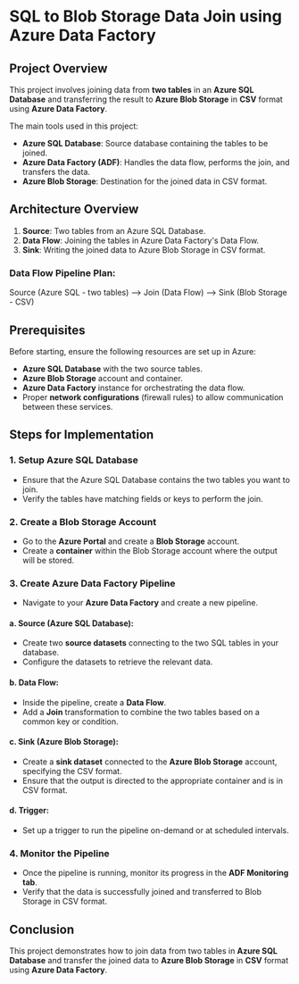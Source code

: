 # SQL to Blob Storage Data Join using Azure Data Factory

## Project Overview
This project involves joining data from **two tables** in an **Azure SQL Database** and transferring the result to **Azure Blob Storage** in **CSV** format using **Azure Data Factory**.

The main tools used in this project:
- **Azure SQL Database**: Source database containing the tables to be joined.
- **Azure Data Factory (ADF)**: Handles the data flow, performs the join, and transfers the data.
- **Azure Blob Storage**: Destination for the joined data in CSV format.

## Architecture Overview
1. **Source**: Two tables from an Azure SQL Database.
2. **Data Flow**: Joining the tables in Azure Data Factory's Data Flow.
3. **Sink**: Writing the joined data to Azure Blob Storage in CSV format.

### Data Flow Pipeline Plan:

Source (Azure SQL - two tables) --> Join (Data Flow) --> Sink (Blob Storage - CSV)

## Prerequisites
Before starting, ensure the following resources are set up in Azure:
- **Azure SQL Database** with the two source tables.
- **Azure Blob Storage** account and container.
- **Azure Data Factory** instance for orchestrating the data flow.
- Proper **network configurations** (firewall rules) to allow communication between these services.

## Steps for Implementation

### 1. Setup Azure SQL Database
- Ensure that the Azure SQL Database contains the two tables you want to join.
- Verify the tables have matching fields or keys to perform the join.

### 2. Create a Blob Storage Account
- Go to the **Azure Portal** and create a **Blob Storage** account.
- Create a **container** within the Blob Storage account where the output will be stored.

### 3. Create Azure Data Factory Pipeline
- Navigate to your **Azure Data Factory** and create a new pipeline.
  
#### a. **Source** (Azure SQL Database):
   - Create two **source datasets** connecting to the two SQL tables in your database.
   - Configure the datasets to retrieve the relevant data.

#### b. **Data Flow**:
   - Inside the pipeline, create a **Data Flow**.
   - Add a **Join** transformation to combine the two tables based on a common key or condition.
  
#### c. **Sink** (Azure Blob Storage):
   - Create a **sink dataset** connected to the **Azure Blob Storage** account, specifying the CSV format.
   - Ensure that the output is directed to the appropriate container and is in CSV format.

#### d. **Trigger**:
   - Set up a trigger to run the pipeline on-demand or at scheduled intervals.

### 4. Monitor the Pipeline
- Once the pipeline is running, monitor its progress in the **ADF Monitoring tab**.
- Verify that the data is successfully joined and transferred to Blob Storage in CSV format.

## Conclusion
This project demonstrates how to join data from two tables in **Azure SQL Database** and transfer the joined data to **Azure Blob Storage** in **CSV** format using **Azure Data Factory**.
